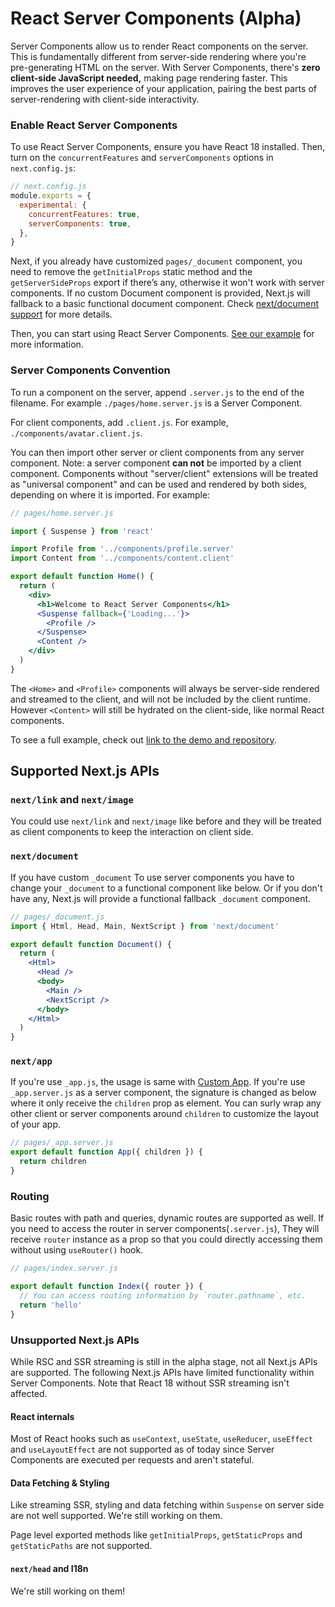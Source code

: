 # React Server Components (Alpha)

Server Components allow us to render React components on the server. This is fundamentally different from server-side rendering where you're pre-generating HTML on the server. With Server Components, there's **zero client-side JavaScript needed,** making page rendering faster. This improves the user experience of your application, pairing the best parts of server-rendering with client-side interactivity.

### Enable React Server Components

To use React Server Components, ensure you have React 18 installed. Then, turn on the `concurrentFeatures` and `serverComponents` options in `next.config.js`:

```jsx
// next.config.js
module.exports = {
  experimental: {
    concurrentFeatures: true,
    serverComponents: true,
  },
}
```

Next, if you already have customized `pages/_document` component, you need to remove the `getInitialProps` static method and the `getServerSideProps` export if there’s any, otherwise it won't work with server components. If no custom Document component is provided, Next.js will fallback to a basic functional document component. Check [next/document support](#next/document) for more details.

Then, you can start using React Server Components. [See our example](https://github.com/vercel/next-rsc-demo) for more information.

### Server Components Convention

To run a component on the server, append `.server.js` to the end of the filename. For example `./pages/home.server.js` is a Server Component.

For client components, add `.client.js`. For example, `./components/avatar.client.js`.

You can then import other server or client components from any server component. Note: a server component **can not** be imported by a client component. Components without "server/client" extensions will be treated as "universal component" and can be used and rendered by both sides, depending on where it is imported. For example:

```jsx
// pages/home.server.js

import { Suspense } from 'react'

import Profile from '../components/profile.server'
import Content from '../components/content.client'

export default function Home() {
  return (
    <div>
      <h1>Welcome to React Server Components</h1>
      <Suspense fallback={'Loading...'}>
        <Profile />
      </Suspense>
      <Content />
    </div>
  )
}
```

The `<Home>` and `<Profile>` components will always be server-side rendered and streamed to the client, and will not be included by the client runtime. However `<Content>` will still be hydrated on the client-side, like normal React components.

To see a full example, check out [link to the demo and repository](https://github.com/vercel/next-rsc-demo).

## **Supported Next.js APIs**

### `next/link` and `next/image`

You could use `next/link` and `next/image` like before and they will be treated as client components to keep the interaction on client side.

### `next/document`

If you have custom `_document` To use server components you have to change your `_document` to a functional component like below. Or if you don't have any, Next.js will provide a functional fallback `_document` component.

```jsx
// pages/_document.js
import { Html, Head, Main, NextScript } from 'next/document'

export default function Document() {
  return (
    <Html>
      <Head />
      <body>
        <Main />
        <NextScript />
      </body>
    </Html>
  )
}
```

### `next/app`

If you're use `_app.js`, the usage is same with [Custom App](/docs/advanced-features/custom-app).
If you're use `_app.server.js` as a server component, the signature is changed as below where it only receive the `children` prop as element. You can surly wrap any other client or server components around `children` to customize the layout of your app.

```js
// pages/_app.server.js
export default function App({ children }) {
  return children
}
```

### Routing

Basic routes with path and queries, dynamic routes are supported as well. If you need to access the router in server components(`.server.js`), They will receive `router` instance as a prop so that you could directly accessing them without using `useRouter()` hook.

```jsx
// pages/index.server.js

export default function Index({ router }) {
  // You can access routing information by `router.pathname`, etc.
  return 'hello'
}
```

### **Unsupported Next.js APIs**

While RSC and SSR streaming is still in the alpha stage, not all Next.js APIs are supported. The following Next.js APIs have limited functionality within Server Components. Note that React 18 without SSR streaming isn't affected.

#### React internals

Most of React hooks such as `useContext`, `useState`, `useReducer`, `useEffect` and `useLayoutEffect` are not supported as of today since Server Components are executed per requests and aren't stateful.

#### Data Fetching & Styling

Like streaming SSR, styling and data fetching within `Suspense` on server side are not well supported. We're still working on them.

Page level exported methods like `getInitialProps`, `getStaticProps` and `getStaticPaths` are not supported.

#### `next/head` and I18n

We're still working on them!
